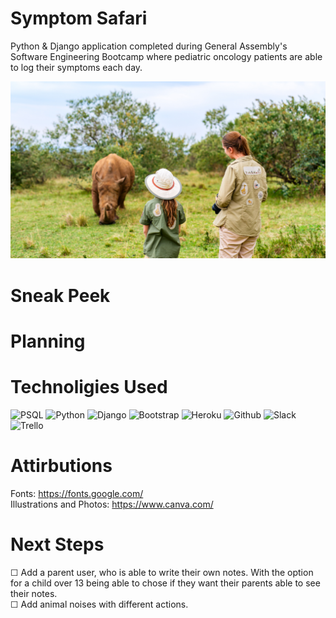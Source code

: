# Symptom Safari 
Python &amp; Django application completed during General Assembly's Software Engineering Bootcamp where pediatric oncology patients are able to log their symptoms each day. 

![Hippo](main_app/static/images/Child-and-parent.png)

# Sneak Peek

# Planning 

# Technoligies Used
![PSQL](https://img.shields.io/badge/PostgreSQL-316192?style=for-the-badge&logo=postgresql&logoColor=white)
![Python](https://img.shields.io/badge/Python-14354C?style=for-the-badge&logo=python&logoColor=white)
![Django](https://img.shields.io/badge/Django-092E20?style=for-the-badge&logo=django&logoColor=white)
![Bootstrap](https://img.shields.io/badge/Bootstrap-563D7C?style=for-the-badge&logo=bootstrap&logoColor=white)
![Heroku](https://img.shields.io/badge/Heroku-430098?style=for-the-badge&logo=heroku&logoColor=white)
![Github](https://img.shields.io/badge/GitHub-100000?style=for-the-badge&logo=github&logoColor=white)
![Slack](https://img.shields.io/badge/Slack-4A154B?style=for-the-badge&logo=slack&logoColor=white)
![Trello](https://img.shields.io/badge/Trello-0052CC?style=for-the-badge&logo=trello&logoColor=white)

# Attirbutions
Fonts: https://fonts.google.com/
<br>
Illustrations and Photos: https://www.canva.com/

# Next Steps
&#9744; Add a parent user, who is able to write their own notes. With the option for a child over 13 being able to chose if they want their parents able to see their notes.
<br>
&#9744; Add animal noises with different actions.
